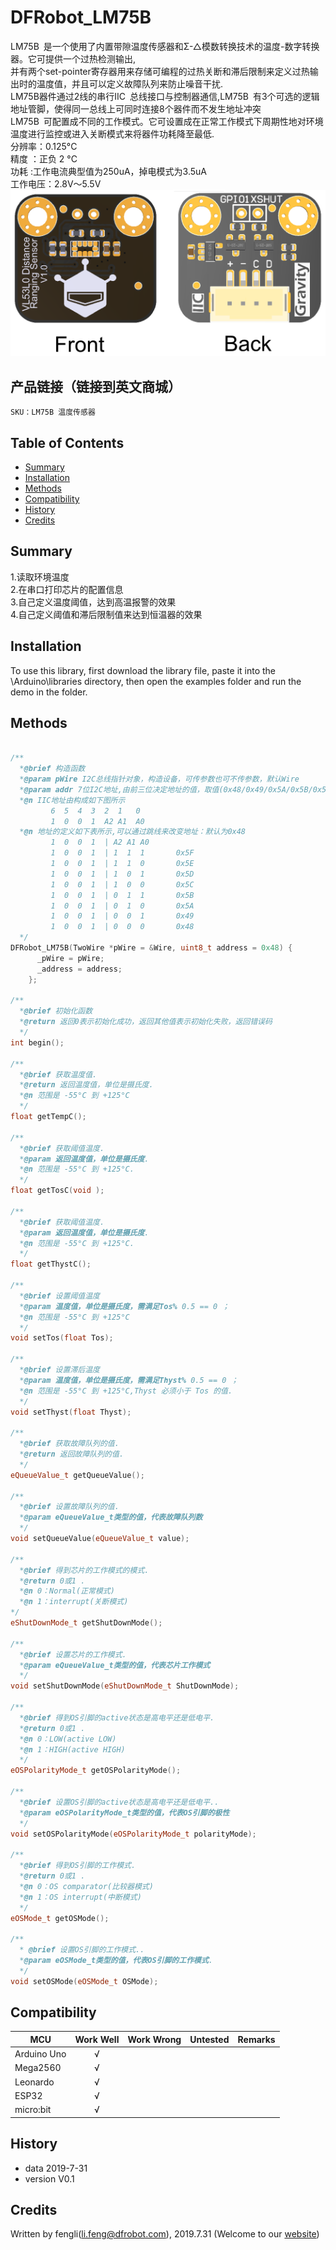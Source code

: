 # DFRobot_LM75B
LM75B 是一个使用了内置带隙温度传感器和Σ-△模数转换技术的温度-数字转换器。它可提供一个过热检测输出,<br>
并有两个set-pointer寄存器用来存储可编程的过热关断和滞后限制来定义过热输出时的温度值，并且可以定义故障队列来防止噪音干扰.<br>
LM75B器件通过2线的串行IIC 总线接口与控制器通信,LM75B 有3个可选的逻辑地址管脚，使得同一总线上可同时连接8个器件而不发生地址冲突<br>
LM75B 可配置成不同的工作模式。它可设置成在正常工作模式下周期性地对环境温度进行监控或进入关断模式来将器件功耗降至最低.<br>
  分辨率：0.125°C <br>
  精度  ：正负 2 °C <br>
  功耗  :工作电流典型值为250uA，掉电模式为3.5uA<br>
  工作电压：2.8V～5.5V<br>
![正反面svg效果图](https://github.com/ouki-wang/DFRobot_Sensor/raw/master/resources/images/SEN0245svg1.png)

## 产品链接（链接到英文商城）
    SKU：LM75B 温度传感器
   
## Table of Contents

* [Summary](#summary)
* [Installation](#installation)
* [Methods](#methods)
* [Compatibility](#compatibility)
* [History](#history)
* [Credits](#credits)

## Summary

   1.读取环境温度<br>
   2.在串口打印芯片的配置信息<br>
   3.自己定义温度阈值，达到高温报警的效果<br>
   4.自己定义阈值和滞后限制值来达到恒温器的效果<br>

## Installation

To use this library, first download the library file, paste it into the \Arduino\libraries directory, then open the examples folder and run the demo in the folder.

## Methods

```C++
    
/**
  *@brief 构造函数
  *@param pWire I2C总线指针对象，构造设备，可传参数也可不传参数，默认Wire
  *@param addr 7位I2C地址,由前三位决定地址的值，取值(0x48/0x49/0x5A/0x5B/0x5C/0x5D/0x5E/0x5F)默认0x48
  *@n IIC地址由构成如下图所示
         6  5  4  3  2  1   0
         1  0  0  1  A2 A1  A0
  *@n 地址的定义如下表所示,可以通过跳线来改变地址：默认为0x48
         1  0  0  1  | A2 A1 A0
         1  0  0  1  | 1  1  1       0x5F
         1  0  0  1  | 1  1  0       0x5E
         1  0  0  1  | 1  0  1       0x5D
         1  0  0  1  | 1  0  0       0x5C
         1  0  0  1  | 0  1  1       0x5B
         1  0  0  1  | 0  1  0       0x5A
         1  0  0  1  | 0  0  1       0x49
         1  0  0  1  | 0  0  0       0x48
  */
DFRobot_LM75B(TwoWire *pWire = &Wire, uint8_t address = 0x48) {
      _pWire = pWire;
      _address = address;
    };

/**
  *@brief 初始化函数
  *@return 返回0表示初始化成功，返回其他值表示初始化失败，返回错误码
  */
int begin();

/**
  *@brief 获取温度值.
  *@return 返回温度值，单位是摄氏度.
  *@n 范围是 -55°C 到 +125°C
  */
float getTempC();

/**
  *@brief 获取阈值温度.
  *@param 返回温度值，单位是摄氏度.
  *@n 范围是 -55°C 到 +125°C.
  */
float getTosC(void );

/**
  *@brief 获取阈值温度.
  *@param 返回温度值，单位是摄氏度.
  *@n 范围是 -55°C 到 +125°C.
  */
float getThystC();

/**
  *@brief 设置阈值温度
  *@param 温度值，单位是摄氏度，需满足Tos% 0.5 == 0 ；
  *@n 范围是 -55°C 到 +125°C
  */
void setTos(float Tos);

/**
  *@brief 设置滞后温度
  *@param 温度值，单位是摄氏度，需满足Thyst% 0.5 == 0 ；
  *@n 范围是 -55°C 到 +125°C,Thyst 必须小于 Tos 的值.
  */
void setThyst(float Thyst);

/**
  *@brief 获取故障队列的值.
  *@return 返回故障队列的值.
  */
eQueueValue_t getQueueValue();

/**
  *@brief 设置故障队列的值.
  *@param eQueueValue_t类型的值，代表故障队列数
  */
void setQueueValue(eQueueValue_t value);

/**
  *@brief 得到芯片的工作模式的模式.
  *@return 0或1 .
  *@n 0：Normal(正常模式)
  *@n 1：interrupt(关断模式)
*/
eShutDownMode_t getShutDownMode();

/**
  *@brief 设置芯片的工作模式.
  *@param eQueueValue_t类型的值，代表芯片工作模式
  */
void setShutDownMode(eShutDownMode_t ShutDownMode);

/**
  *@brief 得到OS引脚的active状态是高电平还是低电平.
  *@return 0或1 .
  *@n 0：LOW(active LOW)
  *@n 1：HIGH(active HIGH)
  */
eOSPolarityMode_t getOSPolarityMode();

/**
  *@brief 设置OS引脚的active状态是高电平还是低电平..
  *@param eOSPolarityMode_t类型的值，代表OS引脚的极性
  */
void setOSPolarityMode(eOSPolarityMode_t polarityMode);

/**
  *@brief 得到OS引脚的工作模式.
  *@return 0或1 .
  *@n 0：OS comparator(比较器模式)
  *@n 1：OS interrupt(中断模式)
  */
eOSMode_t getOSMode();

/**
  * @brief 设置OS引脚的工作模式..
  *@param eOSMode_t类型的值，代表OS引脚的工作模式.
  */
void setOSMode(eOSMode_t OSMode);
```

## Compatibility

MCU                | Work Well    | Work Wrong   | Untested    | Remarks
------------------ | :----------: | :----------: | :---------: | -----
Arduino Uno        |      √       |              |             | 
Mega2560        |      √       |              |             | 
Leonardo        |      √       |              |             | 
ESP32        |      √       |              |             | 
micro:bit        |      √       |              |             | 


## History

- data 2019-7-31
- version V0.1


## Credits

Written by fengli(li.feng@dfrobot.com), 2019.7.31 (Welcome to our [website](https://www.dfrobot.com/))





